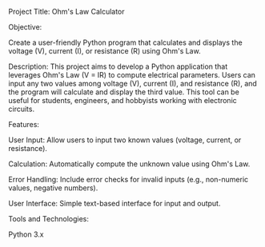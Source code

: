 Project Title: Ohm's Law Calculator

Objective:

Create a user-friendly Python program that calculates and displays the voltage (V), current (I), or resistance (R) using Ohm's Law.

Description: This project aims to develop a Python application that leverages Ohm's Law (V = IR) to compute electrical parameters. Users can input any two values among voltage (V), current (I), and resistance (R), and the program will calculate and display the third value. This tool can be useful for students, engineers, and hobbyists working with electronic circuits.

Features:

User Input: Allow users to input two known values (voltage, current, or resistance).

Calculation: Automatically compute the unknown value using Ohm's Law.

Error Handling: Include error checks for invalid inputs (e.g., non-numeric values, negative numbers).

User Interface: Simple text-based interface for input and output.

Tools and Technologies:

Python 3.x
